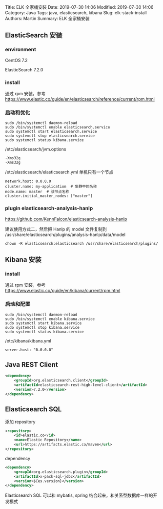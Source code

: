 Title: ELK 全家桶安装
Date: 2019-07-30 14:06
Modified: 2019-07-30 14:06
Category: Java
Tags: java, elasticsearch, kibana
Slug: elk-stack-install
Authors: Martin
Summary: ELK 全家桶安装


## ElasticSearch 安装

### environment

CentOS 7.2

ElasticSearch 7.2.0

### install

通过 rpm 安装，参考 https://www.elastic.co/guide/en/elasticsearch/reference/current/rpm.html

### 启动和优化

```
sudo /bin/systemctl daemon-reload
sudo /bin/systemctl enable elasticsearch.service
sudo systemctl start elasticsearch.service
sudo systemctl stop elasticsearch.service
sudo systemctl status kibana.service
```

/etc/elasticsearch/jvm.options

```
-Xms32g
-Xms32g
```

/etc/elasticsearch/elasticsearch.yml 单机只有一个节点

```
network.host: 0.0.0.0
cluster.name: my-application  # 集群中的名称
node.name: master  # 该节点名称
cluster.initial_master_nodes: ["master"] 
```


### plugin elasticsearch-analysis-hanlp

https://github.com/KennFalcon/elasticsearch-analysis-hanlp

建议使用方式二，然后把 Hanlp 的 model 文件复制到 /usr/share/elasticsearch/plugins/analysis-hanlp/data/model

```
chown -R elasticsearch:elasticsearch /usr/share/elasticsearch/plugins/
```


## Kibana 安装

### install

通过 rpm 安装，参考 https://www.elastic.co/guide/en/kibana/current/rpm.html

### 启动和配置

```
sudo /bin/systemctl daemon-reload
sudo /bin/systemctl enable kibana.service
sudo systemctl start kibana.service
sudo systemctl stop kibana.service
sudo systemctl status kibana.service
```

/etc/kibana/kibana.yml

```
server.host: "0.0.0.0"
```


## Java REST Client


```xml
<dependency>
    <groupId>org.elasticsearch.client</groupId>
    <artifactId>elasticsearch-rest-high-level-client</artifactId>
    <version>7.2.0</version>
</dependency>
```


## Elasticsearch SQL

添加 repository

```xml
<repository>
    <id>elastic.co</id>
    <name>Elastic Repository</name>
    <url>https://artifacts.elastic.co/maven</url>
</repository>
```

dependency

```xml
<dependency>
    <groupId>org.elasticsearch.plugin</groupId>
    <artifactId>x-pack-sql-jdbc</artifactId>
    <version>${es.version}</version>
</dependency>
```


Elasticsearch SQL 可以和 mybatis, spring 结合起来，和关系型数据库一样的开发模式











